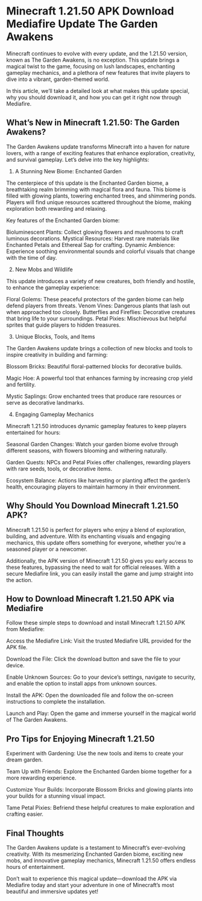 # Minecraft 1.21.50 APK Download Mediafire Update The Garden Awakens
Minecraft continues to evolve with every update, and the 1.21.50 version, known as The Garden Awakens, is no exception. This update brings a magical twist to the game, focusing on lush landscapes, enchanting gameplay mechanics, and a plethora of new features that invite players to dive into a vibrant, garden-themed world.

In this article, we’ll take a detailed look at what makes this update special, why you should download it, and how you can get it right now through Mediafire.

## What’s New in Minecraft 1.21.50: The Garden Awakens?

The Garden Awakens update transforms Minecraft into a haven for nature lovers, with a range of exciting features that enhance exploration, creativity, and survival gameplay. Let’s delve into the key highlights:

1. A Stunning New Biome: Enchanted Garden

The centerpiece of this update is the Enchanted Garden biome, a breathtaking realm brimming with magical flora and fauna. This biome is filled with glowing plants, towering enchanted trees, and shimmering ponds. Players will find unique resources scattered throughout the biome, making exploration both rewarding and relaxing.

Key features of the Enchanted Garden biome:

Bioluminescent Plants: Collect glowing flowers and mushrooms to craft luminous decorations.
Mystical Resources: Harvest rare materials like Enchanted Petals and Ethereal Sap for crafting.
Dynamic Ambience: Experience soothing environmental sounds and colorful visuals that change with the time of day.

2. New Mobs and Wildlife

This update introduces a variety of new creatures, both friendly and hostile, to enhance the gameplay experience:

Floral Golems: These peaceful protectors of the garden biome can help defend players from threats.
Venom Vines: Dangerous plants that lash out when approached too closely.
Butterflies and Fireflies: Decorative creatures that bring life to your surroundings.
Petal Pixies: Mischievous but helpful sprites that guide players to hidden treasures.

3. Unique Blocks, Tools, and Items

The Garden Awakens update brings a collection of new blocks and tools to inspire creativity in building and farming:

Blossom Bricks: Beautiful floral-patterned blocks for decorative builds.

Magic Hoe: A powerful tool that enhances farming by increasing crop yield and fertility.

Mystic Saplings: Grow enchanted trees that produce rare resources or serve as decorative landmarks.

4. Engaging Gameplay Mechanics

Minecraft 1.21.50 introduces dynamic gameplay features to keep players entertained for hours:

Seasonal Garden Changes: Watch your garden biome evolve through different seasons, with flowers blooming and withering naturally.

Garden Quests: NPCs and Petal Pixies offer challenges, rewarding players with rare seeds, tools, or decorative items.

Ecosystem Balance: Actions like harvesting or planting affect the garden’s health, encouraging players to maintain harmony in their environment.

## Why Should You Download Minecraft 1.21.50 APK?

Minecraft 1.21.50 is perfect for players who enjoy a blend of exploration, building, and adventure. With its enchanting visuals and engaging mechanics, this update offers something for everyone, whether you’re a seasoned player or a newcomer.

Additionally, the APK version of Minecraft 1.21.50 gives you early access to these features, bypassing the need to wait for official releases. With a secure Mediafire link, you can easily install the game and jump straight into the action.

## How to Download Minecraft 1.21.50 APK via Mediafire

Follow these simple steps to download and install Minecraft 1.21.50 APK from Mediafire:

Access the Mediafire Link: Visit the trusted Mediafire URL provided for the APK file.

Download the File: Click the download button and save the file to your device.

Enable Unknown Sources: Go to your device’s settings, navigate to security, and enable the option to install apps from unknown sources.

Install the APK: Open the downloaded file and follow the on-screen instructions to complete the installation.

Launch and Play: Open the game and immerse yourself in the magical world of The Garden Awakens.

## Pro Tips for Enjoying Minecraft 1.21.50

Experiment with Gardening: Use the new tools and items to create your dream garden.

Team Up with Friends: Explore the Enchanted Garden biome together for a more rewarding experience.

Customize Your Builds: Incorporate Blossom Bricks and glowing plants into your builds for a stunning visual impact.

Tame Petal Pixies: Befriend these helpful creatures to make exploration and crafting easier.

## Final Thoughts

The Garden Awakens update is a testament to Minecraft’s ever-evolving creativity. With its mesmerizing Enchanted Garden biome, exciting new mobs, and innovative gameplay mechanics, Minecraft 1.21.50 offers endless hours of entertainment.

Don’t wait to experience this magical update—download the APK via Mediafire today and start your adventure in one of Minecraft’s most beautiful and immersive updates yet!
